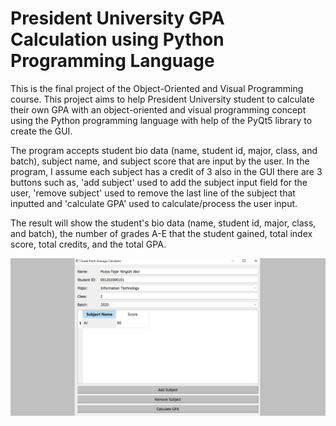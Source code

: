 # President University GPA Calculation using Python Programming Language
This is the final project of the Object-Oriented and Visual Programming course. This project aims to help President University student to calculate their own GPA with an object-oriented and visual programming concept using the Python programming language with help of the PyQt5 library to create the GUI. 

The program accepts student bio data (name, student id, major, class, and batch), subject name, and subject score that are input by the user. In the program, I assume each subject has a credit of 3 also in the GUI there are 3 buttons such as, 'add subject' used to add the subject input field for the user, 'remove subject' used to remove the last line of the subject that inputted and 'calculate GPA' used to calculate/process the user input. 

The result will show the student's bio data (name, student id, major, class, and batch), the number of grades A-E that the student gained, total index score, total credits, and the total GPA.

![](gpacalc.png)

